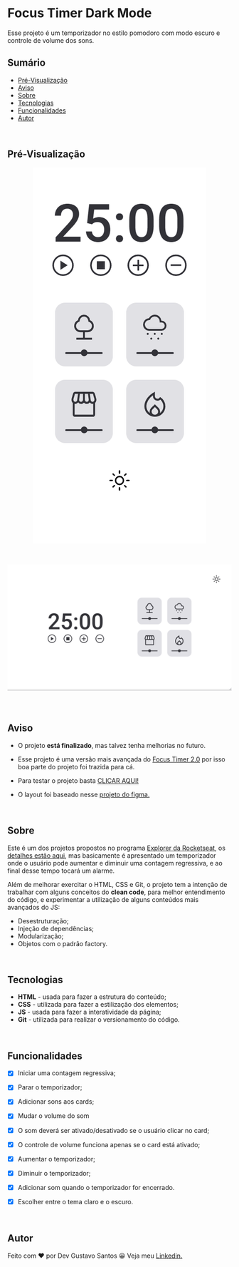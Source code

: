 # Focus Timer Dark Mode

Esse projeto é um temporizador no estilo pomodoro com modo escuro e controle de volume dos sons.

## Sumário
- [Pré-Visualização](#pré-visualização)
- [Aviso](#aviso)
- [Sobre](#sobre)
- [Tecnologias](#tecnologias)
- [Funcionalidades](#funcionalidades)
- [Autor](#autor)

</br>

## Pré-Visualização

<h1 align="center" style="max-width: 412px; margin: auto;">
    <img src="./assets/image/preview/mobile.gif" alt="gif da versão mobile">
</h1>

<h1 align="center">
    <img src="./assets/image/preview/desktop.gif" alt="gif da versão desktop">
</h1>

</br>

## Aviso

- O projeto **está finalizado**, mas talvez tenha melhorias no futuro.

- Esse projeto é uma versão mais avançada do [Focus Timer 2.0](https://github.com/devgustavosantos/focus-timer-2.0) por isso boa parte do projeto foi trazida para cá.

- Para testar o projeto basta [CLICAR AQUI!](https://devgustavosantos.github.io/focus-timer-dark-mode/)

- O layout foi baseado nesse [projeto do figma.](https://www.figma.com/file/nlJJAVuGDc1tnDKqUW4FJA/Stage-05---Dark-Mode-FocusTimer/duplicate)

</br>

## Sobre

Este é um dos projetos propostos no programa [Explorer da Rocketseat](https://www.rocketseat.com.br/explorer), os [detalhes estão aqui](https://efficient-sloth-d85.notion.site/FocusTimer-Dark-Mode-df7a74c5bcb745a0be5428897eb79b3e), mas basicamente é apresentado um temporizador onde o usuário pode aumentar e diminuir uma contagem regressiva, e ao final desse tempo tocará um alarme.

Além de melhorar exercitar o HTML, CSS e Git, o projeto tem a intenção de trabalhar com alguns conceitos do **clean code**, para melhor entendimento do código, e experimentar a utilização de alguns conteúdos mais avançados do JS:
- Desestruturação;
- Injeção de dependências;
- Modularização;
- Objetos com o padrão factory.

</br>

## Tecnologias

- **HTML** - usada para fazer a estrutura do conteúdo;
- **CSS** - utilizada para fazer a estilização dos elementos;
- **JS** - usada para fazer a interatividade da página;
- **Git** - utilizada para realizar o versionamento do código.

</br>

## Funcionalidades

- [x]  Iniciar uma contagem regressiva;
- [x]  Parar o temporizador;
- [x]  Adicionar sons aos cards;
- [x]  Mudar o volume do som
- [x]  O som deverá ser ativado/desativado se o usuário clicar no card;
- [x]  O controle de volume funciona apenas se o card está ativado;
- [x]  Aumentar o temporizador;
- [x]  Diminuir o temporizador;  
- [x]  Adicionar som quando o temporizador for encerrado.
- [x]  Escolher entre o tema claro e o escuro.



</br>

## Autor

Feito com ❤ por Dev Gustavo Santos 😀 Veja meu [Linkedin.](https://www.linkedin.com/in/devgustavosantos/)

